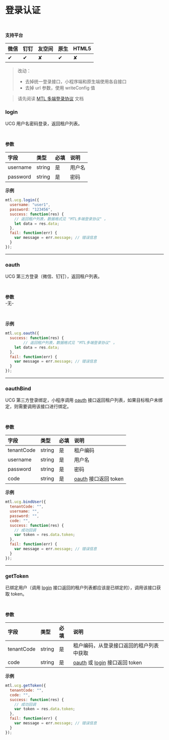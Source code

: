 # 登录认证

<br>

**支持平台**

| **微信** | **钉钉** | **友空间** | **原生** | **HTML5** |
| :--- | :--- | :--- | :--- | :--- |
| ✔︎ | ✔︎ | ✘ | ✔︎ | ✘ |

> 改动：
> - 去掉统一登录接口，小程序端和原生端使用各自接口
> - 去掉 url 参数，使用 writeConfig 值


> 请先阅读 [MTL 多端登录协议](https://www.yuque.com/docs/share/6563acfe-a529-4263-a296-5f4e54bb8cc1) 文档

<a name="MTL_ucgLogin" class="anchor"></a>
### login
UCG 用户名密码登录，返回租户列表。

<br>

**参数**

| **字段** | **类型** | **必填** | **说明** |
| :--- | :--- | :--- | :--- |
| username | string | 是 | 用户名 |
| password | string | 是 | 密码 |


**示例**
```javascript
mtl.ucg.login({
  username: "user1",
  password: "123456",
  success: function(res) {
    // 返回租户列表，数据格式见 "MTL多端登录协议" 。
    let data = res.data;    
  },
  fail: function(err) {
    var message = err.message; // 错误信息
  }
});
```

---

<a name="MTL_ucgOauth" class="anchor"></a>
### oauth
UCG 第三方登录（微信、钉钉），返回租户列表。

<br>

**参数**<br />-无-

<br>

**示例**
```javascript
mtl.ucg.oauth({
  success: function(res) {
		// 返回租户列表，数据格式见 "MTL多端登录协议" 。
    let data = res.data;    
  },
  fail: function(err) {
    var message = err.message; // 错误信息
  }
});
```

---


<a name="MTL_ucgBindUser" class="anchor"></a>
### oauthBind
UCG 第三方登录绑定，小程序调用 [oauth](#MTL_ucgLogin) 接口返回租户列表，如果目标租户未绑定，则需要调用该接口进行绑定。

<br>

**参数**

| **字段** | **类型** | **必填** | **说明** |
| :--- | :--- | :--- | :--- |
| tenantCode | string | 是 | 租户编码 |
| username | string | 是 | 用户名 |
| password | string | 是 | 密码 |
| code | string | 是 | [oauth](#MTL_ucgOauth) 接口返回 token |


**示例**
```javascript
mtl.ucg.bindUser({
  tenantCode: "",
  username: "",
  password: "",
  code: "",
  success: function(res) {
    // 成功回调
    var token = res.data.token;
  },
  fail: function(err) {
    var message = err.message; // 错误信息
  }
});
```

---


<a name="MTL_ucgGetToken" class="anchor"></a>
### getToken
已绑定用户（调用 [login](#MTL_ucgLogin) 接口返回的租户列表都应该是已绑定的），调用该接口获取 token。

<br>

**参数**

| **字段** | **类型** | **必填** | **说明** |
| :--- | :--- | :--- | :--- |
| tenantCode | string | 是 | 租户编码，从登录接口返回的租户列表中获取 |
| code | string | 是 | [oauth](#MTL_ucgOauth) 或 [login](#MTL_ucgLogin) 接口返回 token |


**示例**
```javascript
mtl.ucg.getToken({
  tenantCode: "",
  code: "",
  success: function(res) {
    // 成功回调
    var token = res.data.token;    
  },
  fail: function(err) {
    var message = err.message; // 错误信息
  }
});
```

